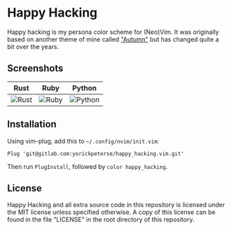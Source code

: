 # Happy Hacking

Happy hacking is my persona color scheme for (Neo)Vim. It was originally
based on another theme of mine called ["Autumn"][autumn] but has changed quite a
bit over the years.

## Screenshots

| Rust | Ruby | Python
|------|------|---------
| ![Rust](screenshots/rust.png) | ![Ruby](screenshots/ruby.png) | ![Python](screenshots/python.png)

## Installation

Using vim-plug, add this to `~/.config/nvim/init.vim`:

    Plug 'git@gitlab.com:yorickpeterse/happy_hacking.vim.git'

Then run `PlugInstall`, followed by `color happy_hacking`.

## License

Happy Hacking and all extra source code in this repository is licensed under
the MIT license unless specified otherwise. A copy of this license can be found
in the file "LICENSE" in the root directory of this repository.

[autumn]: https://github.com/yorickpeterse/autumn.vim
